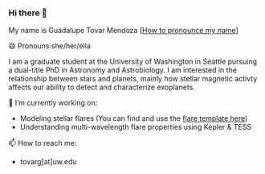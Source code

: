 ### Hi there 👋
My name is Guadalupe Tovar Mendoza [[How to pronounce my name](https://www.name-coach.com/guadalupetovarmendoza)]

😄 Pronouns:she/her/ella

I am a graduate student at the University of Washington in Seattle pursuing a dual-title PhD in Astronomy and Astrobiology. I am interested in the relationship between stars and planets, mainly how stellar magnetic activty affects our ability to detect and characterize exoplanets.

🔭 I’m currently working on:
- Modeling stellar flares (You can find and use the [flare template here](https://github.com/lupitatovar/Llamaradas-Estelares))
- Understanding multi-wavelength flare properties using Kepler & TESS

📫 How to reach me: 
- tovarg[at]uw.edu
<!--
**lupitatovar/lupitatovar** is a ✨ _special_ ✨ repository because its `README.md` (this file) appears on your GitHub profile.

Here are some ideas to get you started:

- 🔭 I’m currently working on ...
- 🌱 I’m currently learning ...
- 👯 I’m looking to collaborate on ...
- 🤔 I’m looking for help with ...
- 💬 Ask me about ...
- 📫 How to reach me: ...
- 😄 Pronouns: ...
- ⚡ Fun fact: ...
-->
